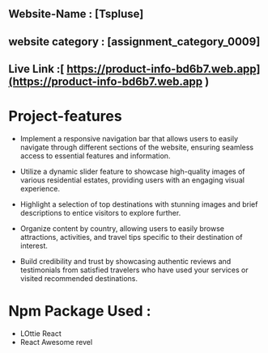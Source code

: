 




## Website-Name : [Tspluse]

## website category : [assignment_category_0009]



## Live Link :[ https://product-info-bd6b7.web.app](https://product-info-bd6b7.web.app )



# Project-features

   
* Implement a responsive navigation bar that allows users to easily navigate through different sections of the website, ensuring seamless access to essential features and information.

* Utilize a dynamic slider feature to showcase high-quality images of various residential estates, providing users with an engaging visual experience.
  
* Highlight a selection of top destinations with stunning images and brief descriptions to entice visitors to explore further.
   
*  Organize  content by country, allowing users to easily browse attractions, activities, and travel tips specific to their destination of interest.

 
* Build credibility and trust by showcasing authentic reviews and testimonials from satisfied travelers who have used your services or visited recommended destinations.



# Npm Package Used :

* LOttie React
* React Awesome revel 







